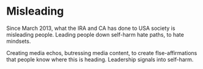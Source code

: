 # Misleading

Since March 2013, what the IRA and CA has done to USA society is misleading people. Leading people down self-harm hate paths, to hate mindsets.

Creating media echos, butressing media content, to create flse-affirmations that people know where this is heading. Leadership signals into self-harm.

